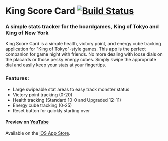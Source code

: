 King Score Card [![Build Status](https://travis-ci.org/shawnphoffman/King-Score-Card.png)](https://travis-ci.org/shawnphoffman/King-Score-Card)
===============

### A simple stats tracker for the boardgames, King of Tokyo and King of New York

King Score Card is a simple health, victory point, and energy cube tracking application for "King of Tokyo"-style games. This app is the perfect companion for game night with friends. No more dealing with loose dials on the placards or those pesky energy cubes. Simply swipe the appropriate dial and easily keep your stats at your fingertips.

### Features:
- Large swipeable stat areas to easy track monster status
- Victory point tracking (0-20)
- Health tracking (Standard 10-0 and Upgraded 12-11)
- Energy cube tracking (0-25)
- Reset button for quickly starting over

#### Preview on <a href="https://www.youtube.com/watch?v=Uc_Rq91loZI">YouTube</a>

Available on the <a href="https://itunes.apple.com/us/app/king-score-card/id869698212?ls=1&mt=8" target="_blank">iOS App Store</a>.
